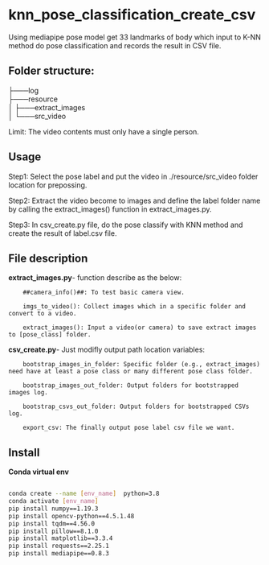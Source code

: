 # knn_pose_classification_create_csv
Using mediapipe pose model get 33 landmarks of body which input to K-NN method do pose classification and records the result in CSV file.

## Folder structure:     
├───log     
├───resource     
│  ├───extract_images      
│  └───src_video     

Limit: The video contents must only have a single person.

## Usage   
Step1: Select the pose label and  put the video in ./resource/src_video folder location for prepossing. 

Step2: Extract the video become to images and define the label folder name by calling the extract_images() function in extract_images.py.

Step3: In csv_create.py file, do the pose classify with KNN method and create the result of label.csv file.


## File description    

**extract_images.py**- function describe as the below:   

		##camera_info()##: To test basic camera view.

		imgs_to_video(): Collect images which in a specific folder and convert to a video. 

		extract_images(): Input a video(or camera) to save extract images to [pose_class] folder.

**csv_create.py**- Just modifly output path location variables:   

		bootstrap_images_in_folder: Specific folder (e.g., extract_images) need have at least a pose class or many different pose class folder.

		bootstrap_images_out_folder: Output folders for bootstrapped images log.

		bootstrap_csvs_out_folder: Output folders for bootstrapped CSVs log.

		export_csv: The finally output pose label csv file we want.
		
## Install  

**Conda virtual env**  
```bash

conda create --name [env_name]  python=3.8
conda activate [env_name]
pip install numpy==1.19.3
pip install opencv-python==4.5.1.48
pip install tqdm==4.56.0
pip install pillow==8.1.0
pip install matplotlib==3.3.4
pip install requests==2.25.1
pip install mediapipe==0.8.3
```   
